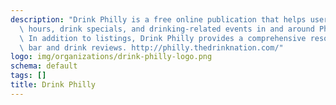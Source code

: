 ```yaml
---
description: "Drink Philly is a free online publication that helps users find happy\
  \ hours, drink specials, and drinking-related events in and around Philadelphia.\
  \ In addition to listings, Drink Philly provides a comprehensive resource of curated content, like\
  \ bar and drink reviews. http://philly.thedrinknation.com/"
logo: img/organizations/drink-philly-logo.png
schema: default
tags: []
title: Drink Philly
---
```

